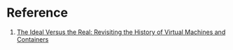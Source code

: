 # Reference

1. [The Ideal Versus the Real: Revisiting the History of Virtual Machines and Containers](https://arxiv.org/abs/1904.12226)

